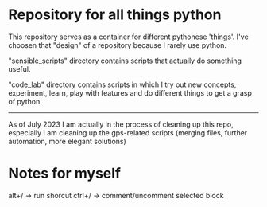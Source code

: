 # Repository for all things python
This repository serves as a container for different pythonese 'things'. I've choosen that "design" of a repository because I rarely use python.

"sensible_scripts" directory contains scripts that actually do something useful.

"code_lab" directory contains scripts in which I try out new concepts, experiment, learn, play with features and do different things to get a grasp of python.

---
As of July 2023 I am actually in the process of cleaning up this repo, especially I am cleaning up the gps-related scripts (merging files, further automation, more elegant solutions)

# Notes for myself
alt+/  -> run shorcut
ctrl+/ -> comment/uncomment selected block